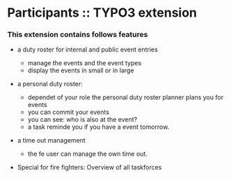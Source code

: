 # Participants :: TYPO3 extension

### This extension contains follows features
* a duty roster for internal and public event entries
  * manage the events and the event types
  * display the events in small or in large
   
* a personal duty roster: 
  * dependet of your role the personal duty roster planner plans you for events
  * you can commit your events
  * you can see: who is also at the event?
  * a task reminde you if you have a event tomorrow. 
  
* a time out management
  * the fe user can manage the own time out. 

* Special for fire fighters: Overview of all taskforces
